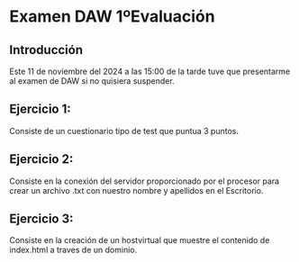 # Examen DAW 1ºEvaluación
## Introducción
>
Este 11 de noviembre del 2024 a las 15:00 de la tarde tuve que presentarme al examen de DAW si no quisiera suspender.
>
## Ejercicio 1:
Consiste de un cuestionario tipo de test que puntua 3 puntos.
## Ejercicio 2:
Consiste en la conexión del servidor proporcionado por el procesor para crear un archivo .txt con nuestro nombre y apellidos en el Escritorio.
## Ejercicio 3:
Consiste en la creación de un hostvirtual que muestre el contenido de index.html a traves de un dominio.
